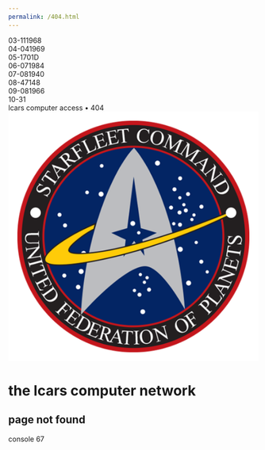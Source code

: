 ```yaml
---
permalink: /404.html
---
```

<html>
<head>
<title>RobCARS</title>
<meta name="description" content="RobCARS">
<meta name="keywords" content="LCARS, Website, Template, HTML, CSS, Star Trek">
<meta name="viewport" content="width=device-width, initial-scale=1.0">
<meta name="format-detection" content="telephone=no">
<meta name="format-detection" content="date=no">
<link rel="stylesheet" type="text/css" href="stylesheets/lcars-red-alert.css">
<link rel="preconnect" href="https://fonts.googleapis.com">
<link rel="preconnect" href="https://fonts.gstatic.com" crossorigin>
<link href="https://fonts.googleapis.com/css2?family=Antonio:wght@400;700&display=swap" rel="stylesheet">
<script src="https://ajax.googleapis.com/ajax/libs/jquery/3.6.0/jquery.min.js"></script>
<link rel="icon" type="image/png" href="favicon.ico">
<!-- <audio loop autoplay><source src="sounds/background/tng_bridge_1.mp3" type="audio/mpeg"></audio> -->
</head>
<body>

<div class="wrap" id="gap">
	<div class="left-frame">
		<div>
			<div class="panel-3">03<span class="hop">-111968</span></div>
<!--                 <div class="sidebar-buttons">
                    <a href="personnel.html" class="almond">personnel</a>
                    <a href="images/rickroll.gif" class="african-violet"></a>
                </div> -->
            <div class="panel-4">04<span class="hop">-041969</span></div>
			<div class="panel-5">05<span class="hop">-1701D</span></div>
			<div class="panel-6">06<span class="hop">-071984</span></div>
			<div class="panel-7">07<span class="hop">-081940</span></div>
			<div class="panel-8">08<span class="hop">-47148</span></div>
			<div class="panel-9">09<span class="hop">-081966</span></div>
		</div>
		<div>
			<div class="panel-10">10<span class="hop">-31</span></div>
		</div>
	</div>
	<div class="right-frame">
		<div class="bar-panel">
		<div class="bar-6"></div>
		<div class="bar-7"></div>
		<div class="bar-8"></div>
		<div class="bar-9"></div>
		<div class="bar-10"></div>
		</div>
		<div class="corner-bg">
			<div class="corner"></div>
		</div>
		<div class="content">
            <!-- <div class="buttons">
                <a href="personnel.html" class="almond">personnel</a>
                <a href="images/rickroll.gif" class="blink"></a>
                <a href="images/rickroll.gif"></a>
                <a href="images/rickroll.gif"></a>
                <a href="images/rickroll.gif" class="blink"></a>
              </div> -->
<div class="lcars-text-bar the-end">
    <span class="go-gold">lcars computer access &#149; 404</span>
</div>
<img src="images/starfleet-logo.png" class="pics">
<h1 class="go-center go-gold">the lcars computer network</h1>
<h2 class="go-center go-bluey">page not found</h2>
<div class="lcars-text-bar">
    <span class="go-gold">console 67</span>
  </div>

<script type="text/javascript" src="https://d700mbxo45lbr.cloudfront.net/lcars/lcars.js"></script>
